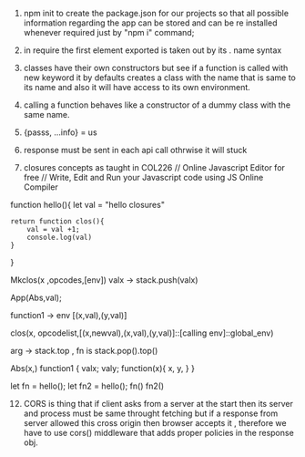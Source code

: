 1. npm init to create the package.json for our projects so that all possible information regarding the app can be stored and can be re installed whenever required just by "npm i" command;

2. in require the first element exported is taken out by its . name syntax

3. classes have their own constructors but see if a function is called with new keyword it by defaults creates a class with the name that is same to its name and also it will have access to its own environment.

4. calling a function behaves like a constructor of a dummy class with the same name.

5. {passs, ...info} = us

6. response must be sent in each api call othrwise it will stuck

7. closures concepts as taught in COL226
   // Online Javascript Editor for free
   // Write, Edit and Run your Javascript code using JS Online Compiler

function hello(){
let val = "hello closures"

    return function clos(){
        val = val +1;
        console.log(val)
    }

}

Mkclos(x ,opcodes,[env])
valx -> stack.push(valx)

App(Abs,val);

function1 -> env [(x,val),(y,val)]

clos(x, opcodelist,[(x,newval),(x,val),(y,val)]::[calling env]::global_env)

arg -> stack.top , fn is stack.pop().top()

Abs(x,)
function1 {
valx;
valy;
function(x){
x,
y,
}
}

let fn = hello();
let fn2 = hello();
fn()
fn2()

12. CORS is thing that if client asks from a server at the start then its server and process must be same throught fetching but if a response from server allowed this cross origin then browser accepts it , therefore we have to use cors() middleware that adds proper policies in the response obj.
